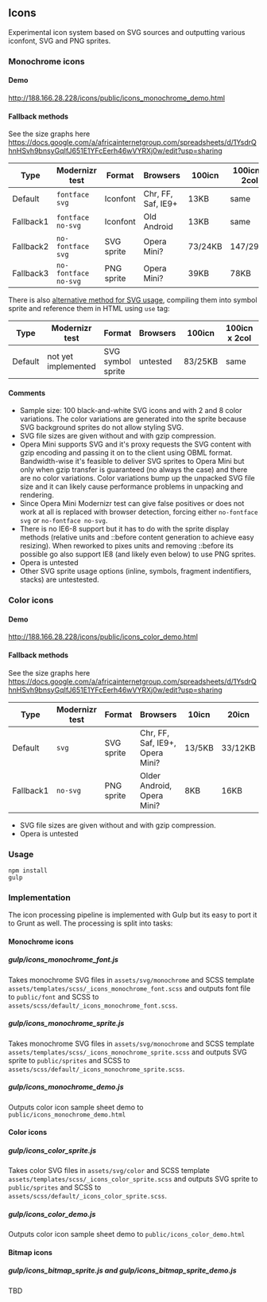 ## Icons

Experimental icon system based on SVG sources and outputting various iconfont, SVG and PNG sprites.

### Monochrome icons

#### Demo

http://188.166.28.228/icons/public/icons_monochrome_demo.html

#### Fallback methods

See the size graphs here https://docs.google.com/a/africainternetgroup.com/spreadsheets/d/1YsdrQhnHSvh9bnsyGqIfJ651E1YFcEerh46wVYRXj0w/edit?usp=sharing

| Type      | Modernizr test           | Format     | Browsers            | 100icn | 100icn x 2col| 100icn x 8col|    
|-----------|--------------------------|------------|---------------------|---------|-------------|--------------|
| Default   | ```fontface svg```       | Iconfont   | Chr, FF, Saf, IE9+  | 13KB    | same        | same         |
| Fallback1 | ```fontface no-svg```    | Iconfont   | Old Android         | 13KB    | same        | same         |
| Fallback2 | ```no-fontface svg```    | SVG sprite | Opera Mini?         | 73/24KB | 147/29KB    | 593/37KB     |
| Fallback3 | ```no-fontface no-svg``` | PNG sprite | Opera Mini?         | 39KB    | 78KB        | 69KB         |

There is also [alternative method for SVG usage](https://css-tricks.com/svg-symbol-good-choice-icons/), compiling them into symbol sprite and reference them in HTML using ```use``` tag:

| Type      | Modernizr test       | Format              | Browsers    | 100icn  | 100icn x 2col| 100icn x 8col|    
|-----------|----------------------|---------------------|-------------|---------|--------------|--------------|
| Default   | not yet implemented  | SVG symbol sprite   | untested    | 83/25KB | same         | same         |

#### Comments

* Sample size: 100 black-and-white SVG icons and with 2 and 8 color variations. The color variations are generated into the sprite because SVG background sprites do not allow styling SVG.
* SVG file sizes are given without and with gzip compression.
* Opera Mini supports SVG and it's proxy requests the SVG content with gzip encoding and passing it on to the client using OBML format. Bandwidth-wise it's feasible to deliver SVG sprites to Opera Mini but only when gzip transfer is guaranteed (no always the case) and there are no color variations. Color variations bump up the unpacked SVG file size and it can likely cause performance problems in unpacking and rendering. 
* Since Opera Mini Modernizr test can give false positives or does not work at all is replaced with browser detection, forcing either ```no-fontface svg``` or ```no-fontface no-svg```.
* There is no IE6-8 support but it has to do with the sprite display methods (relative units and ::before content generation to achieve easy resizing). When reworked to pixes units and removing ::before its possible go also support IE8 (and likely even below) to use PNG sprites. 
* Opera is untested
* Other SVG sprite usage options (inline, symbols, fragment indentifiers, stacks) are untestested.

### Color icons

#### Demo

http://188.166.28.228/icons/public/icons_color_demo.html

#### Fallback methods

See the size graphs here https://docs.google.com/a/africainternetgroup.com/spreadsheets/d/1YsdrQhnHSvh9bnsyGqIfJ651E1YFcEerh46wVYRXj0w/edit?usp=sharing

| Type      | Modernizr test | Format     | Browsers                        | 10icn | 20icn  | 100icn  |
|-----------|----------------|------------|---------------------------------|-------|--------|---------|
| Default   | ```svg```      | SVG sprite | Chr, FF, Saf, IE9+, Opera Mini? | 13/5KB| 33/12KB| 170/54KB|  
| Fallback1 | ```no-svg```   | PNG sprite | Older Android, Opera Mini?      | 8KB   | 16KB   | 69KB    |


* SVG file sizes are given without and with gzip compression.
* Opera is untested


### Usage

    npm install
    gulp


### Implementation

The icon processing pipeline is implemented with Gulp but its easy to port it to Grunt as well. The processing is split into tasks:

#### Monochrome icons

##### gulp/icons_monochrome_font.js

Takes monochrome SVG files in ```assets/svg/monochrome```
and SCSS template ```assets/templates/scss/_icons_monochrome_font.scss```
and outputs font file to ```public/font```
and SCSS to ```assets/scss/default/_icons_monochrome_font.scss```.

##### gulp/icons_monochrome_sprite.js

Takes monochrome SVG files in ```assets/svg/monochrome```
and SCSS template ```assets/templates/scss/_icons_monochrome_sprite.scss```
and outputs SVG sprite to ```public/sprites```
and SCSS to ```assets/scss/default/_icons_monochrome_sprite.scss```.

##### gulp/icons_monochrome_demo.js

Outputs color icon sample sheet demo to ```public/icons_monochrome_demo.html```


#### Color icons

##### gulp/icons_color_sprite.js

Takes color SVG files in ```assets/svg/color```
and SCSS template ```assets/templates/scss/_icons_color_sprite.scss``` 
and outputs SVG sprite to ```public/sprites```
and SCSS to ```assets/scss/default/_icons_color_sprite.scss```.

##### gulp/icons_color_demo.js

Outputs color icon sample sheet demo to ```public/icons_color_demo.html```


#### Bitmap icons

##### gulp/icons_bitmap_sprite.js and gulp/icons_bitmap_sprite_demo.js

TBD
